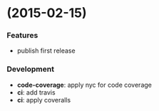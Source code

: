 # (2015-02-15)

### Features
* publish first release

### Development
* **code-coverage**: apply nyc for code coverage
* **ci**: add travis
* **ci**: apply coveralls
